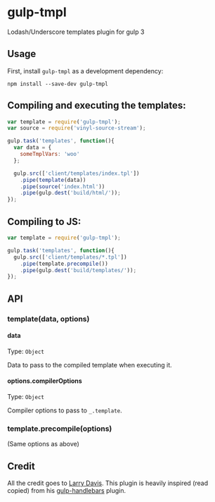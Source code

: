 # gulp-tmpl

Lodash/Underscore templates plugin for gulp 3

## Usage

First, install `gulp-tmpl` as a development dependency:

```shell
npm install --save-dev gulp-tmpl
```

## Compiling and executing the templates:

```javascript
var template = require('gulp-tmpl');
var source = require('vinyl-source-stream');

gulp.task('templates', function(){
  var data = {
    someTmplVars: 'woo'
  };

  gulp.src(['client/templates/index.tpl'])
    .pipe(template(data))
    .pipe(source('index.html'))
    .pipe(gulp.dest('build/html/'));
});
```

## Compiling to JS:

```javascript
var template = require('gulp-tmpl');

gulp.task('templates', function(){
  gulp.src(['client/templates/*.tpl'])
    .pipe(template.precompile())
    .pipe(gulp.dest('build/templates/'));
});

```

## API

### template(data, options)

#### data
Type: `Object`

Data to pass to the compiled template when executing it.

#### options.compilerOptions
Type: `Object`

Compiler options to pass to `_.template`.

### template.precompile(options)

(Same options as above)

## Credit

All the credit goes to [Larry Davis](https://github.com/lazd). This plugin is heavily inspired (read copied) from his [gulp-handlebars](https://github.com/lazd/gulp-handlebars) plugin.
